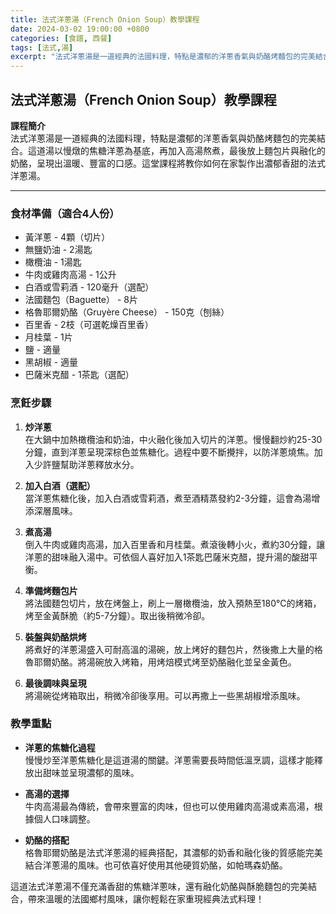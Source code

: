 ```yaml
---
title: 法式洋蔥湯（French Onion Soup）教學課程
date: 2024-03-02 19:00:00 +0800
categories: [食譜, 西餐]
tags: [法式,湯] 
excerpt: "法式洋蔥湯是一道經典的法國料理，特點是濃郁的洋蔥香氣與奶酪烤麵包的完美結合。這道湯以慢燉的焦糖洋蔥為基底，再加入高湯熬煮，最後放上麵包片與融化的奶酪，呈現出溫暖、豐富的口感。這堂課程將教你如何在家製作出濃郁香甜的法式洋蔥湯"
---
```


## 法式洋蔥湯（French Onion Soup）教學課程

**課程簡介**  
法式洋蔥湯是一道經典的法國料理，特點是濃郁的洋蔥香氣與奶酪烤麵包的完美結合。這道湯以慢燉的焦糖洋蔥為基底，再加入高湯熬煮，最後放上麵包片與融化的奶酪，呈現出溫暖、豐富的口感。這堂課程將教你如何在家製作出濃郁香甜的法式洋蔥湯。

---

### 食材準備（適合4人份）  
- 黃洋蔥 - 4顆（切片）  
- 無鹽奶油 - 2湯匙  
- 橄欖油 - 1湯匙  
- 牛肉或雞肉高湯 - 1公升  
- 白酒或雪莉酒 - 120毫升（選配）  
- 法國麵包（Baguette） - 8片  
- 格魯耶爾奶酪（Gruyère Cheese） - 150克（刨絲）  
- 百里香 - 2枝（可選乾燥百里香）  
- 月桂葉 - 1片  
- 鹽 - 適量  
- 黑胡椒 - 適量  
- 巴薩米克醋 - 1茶匙（選配）

### 烹飪步驟

1. **炒洋蔥**  
   在大鍋中加熱橄欖油和奶油，中火融化後加入切片的洋蔥。慢慢翻炒約25-30分鐘，直到洋蔥呈現深棕色並焦糖化。過程中要不斷攪拌，以防洋蔥燒焦。加入少許鹽幫助洋蔥釋放水分。

2. **加入白酒（選配）**  
   當洋蔥焦糖化後，加入白酒或雪莉酒，煮至酒精蒸發約2-3分鐘，這會為湯增添深層風味。

3. **煮高湯**  
   倒入牛肉或雞肉高湯，加入百里香和月桂葉。煮滾後轉小火，煮約30分鐘，讓洋蔥的甜味融入湯中。可依個人喜好加入1茶匙巴薩米克醋，提升湯的酸甜平衡。

4. **準備烤麵包片**  
   將法國麵包切片，放在烤盤上，刷上一層橄欖油，放入預熱至180°C的烤箱，烤至金黃酥脆（約5-7分鐘）。取出後稍微冷卻。

5. **裝盤與奶酪烘烤**  
   將煮好的洋蔥湯盛入可耐高溫的湯碗，放上烤好的麵包片，然後撒上大量的格魯耶爾奶酪。將湯碗放入烤箱，用烤焙模式烤至奶酪融化並呈金黃色。

6. **最後調味與呈現**  
   將湯碗從烤箱取出，稍微冷卻後享用。可以再撒上一些黑胡椒增添風味。

### 教學重點  
- **洋蔥的焦糖化過程**  
  慢慢炒至洋蔥焦糖化是這道湯的關鍵。洋蔥需要長時間低溫烹調，這樣才能釋放出甜味並呈現濃郁的風味。

- **高湯的選擇**  
  牛肉高湯最為傳統，會帶來豐富的肉味，但也可以使用雞肉高湯或素高湯，根據個人口味調整。

- **奶酪的搭配**  
  格魯耶爾奶酪是法式洋蔥湯的經典搭配，其濃郁的奶香和融化後的質感能完美結合洋蔥湯的風味。也可依喜好使用其他硬質奶酪，如帕瑪森奶酪。

這道法式洋蔥湯不僅充滿香甜的焦糖洋蔥味，還有融化奶酪與酥脆麵包的完美結合，帶來溫暖的法國鄉村風味，讓你輕鬆在家重現經典法式料理！
